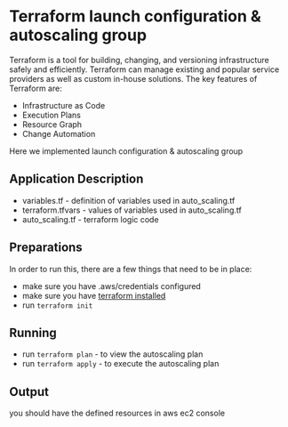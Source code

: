 # Terraform launch configuration & autoscaling group

Terraform is a tool for building, changing, and versioning infrastructure safely and efficiently. Terraform can manage existing and popular service providers as well as custom in-house solutions.
The key features of Terraform are:  
* Infrastructure as Code  
* Execution Plans  
* Resource Graph  
* Change Automation  

Here we implemented launch configuration & autoscaling group 

## Application Description

* variables.tf - definition of variables used in auto_scaling.tf
* terraform.tfvars - values of variables used in auto_scaling.tf
* auto_scaling.tf - terraform logic code

## Preparations

In order to run this, there are a few things that need to be in place:

* make sure you have .aws/credentials configured
* make sure you have [terraform installed](https://www.terraform.io/intro/getting-started/install.html)
* run `terraform init` 

## Running

* run `terraform plan` - to view the autoscaling plan
* run `terraform apply` - to execute the autoscaling plan

## Output

you should have the defined resources in aws ec2 console
